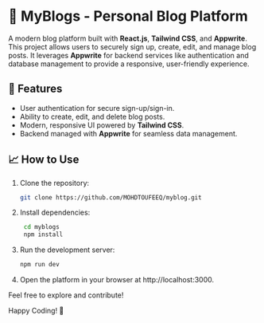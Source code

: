 # 🚀 MyBlogs - Personal Blog Platform

A modern blog platform built with **React.js**, **Tailwind CSS**, and **Appwrite**. This project allows users to securely sign up, create, edit, and manage blog posts. It leverages **Appwrite** for backend services like authentication and database management to provide a responsive, user-friendly experience.

## 📌 Features
- User authentication for secure sign-up/sign-in.
- Ability to create, edit, and delete blog posts.
- Modern, responsive UI powered by **Tailwind CSS**.
- Backend managed with **Appwrite** for seamless data management.

## 📈 How to Use

1. Clone the repository:
   ```bash
   git clone https://github.com/MOHDTOUFEEQ/myblog.git
   
2. Install dependencies:
   ```bash
    cd myblogs
    npm install
3. Run the development server:
    ```bash
    npm run dev

4. Open the platform in your browser at http://localhost:3000.

Feel free to explore and contribute!

Happy Coding! 🚀
